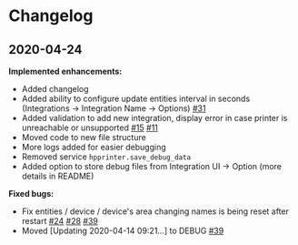 # Changelog

## 2020-04-24

**Implemented enhancements:**

- Added changelog
- Added ability to configure update entities interval in seconds (Integrations -> Integration Name -> Options)  [\#31](https://github.com/elad-bar/ha-edgeos/issues/31)
- Added validation to add new integration, display error in case printer is unreachable or unsupported [\#15](https://github.com/elad-bar/ha-edgeos/issues/15) [\#11](https://github.com/elad-bar/ha-edgeos/issues/11) 
- Moved code to new file structure
- More logs added for easier debugging
- Removed service `hpprinter.save_debug_data`
- Added option to store debug files from Integration UI -> Option (more details in README)

**Fixed bugs:**

- Fix entities / device / device's area changing names is being reset after restart [\#24](https://github.com/elad-bar/ha-edgeos/issues/24) [\#28](https://github.com/elad-bar/ha-edgeos/issues/28) [\#39](https://github.com/elad-bar/ha-edgeos/issues/39)
- Moved [Updating 2020-04-14 09:21...] to DEBUG [\#39](https://github.com/elad-bar/ha-edgeos/issues/39)

